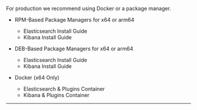 For production we recommend using Docker or a package manager.

* RPM-Based Package Managers for x64 or arm64
  * Elasticsearch Install Guide
  * Kibana Install Guide

* DEB-Based Package Managers for x64 or arm64
  * Elasticsearch Install Guide
  * Kibana Install Guide

* Docker (x64 Only)
  * Elasticsearch & Plugins Container
  * Kibana & Plugins Container


---